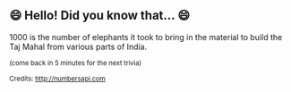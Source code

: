 ## 😄 Hello! Did you know that... 😄
1000 is the number of elephants it took to bring in the material to build the Taj Mahal from various parts of India.

<sup>(come back in 5 minutes for the next trivia)</sup>


<sup>Credits: http://numbersapi.com</sup>
